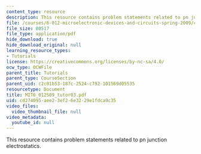 ```yaml
---
content_type: resource
description: This resource contains problem statements related to pn junction electrostatics.
file: /courses/6-012-microelectronic-devices-and-circuits-spring-2009/cd274095aee23ef26e3229e1fdca9c35_MIT6_012S09_tutor03.pdf
file_size: 80517
file_type: application/pdf
hide_download: true
hide_download_original: null
learning_resource_types:
- Tutorials
license: https://creativecommons.org/licenses/by-nc-sa/4.0/
ocw_type: OCWFile
parent_title: Tutorials
parent_type: CourseSection
parent_uid: c2c01b53-187c-2524-c792-101569d05535
resourcetype: Document
title: MIT6_012S09_tutor03.pdf
uid: cd274095-aee2-3ef2-6e32-29e1fdca9c35
video_files:
  video_thumbnail_file: null
video_metadata:
  youtube_id: null
---
```

This resource contains problem statements related to pn junction electrostatics.